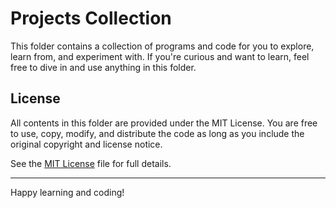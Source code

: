 # Projects Collection

This folder contains a collection of programs and code for you to explore, learn from, and experiment with. If you're curious and want to learn, feel free to dive in and use anything in this folder.

## License

All contents in this folder are provided under the MIT License. You are free to use, copy, modify, and distribute the code as long as you include the original copyright and license notice.

See the [MIT License](LICENSE) file for full details.

---

Happy learning and coding!